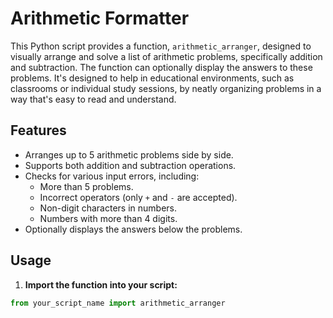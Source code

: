 # Arithmetic Formatter

This Python script provides a function, `arithmetic_arranger`, designed to visually arrange and solve a list of arithmetic problems, specifically addition and subtraction. The function can optionally display the answers to these problems. It's designed to help in educational environments, such as classrooms or individual study sessions, by neatly organizing problems in a way that's easy to read and understand.

## Features

- Arranges up to 5 arithmetic problems side by side.
- Supports both addition and subtraction operations.
- Checks for various input errors, including:
  - More than 5 problems.
  - Incorrect operators (only `+` and `-` are accepted).
  - Non-digit characters in numbers.
  - Numbers with more than 4 digits.
- Optionally displays the answers below the problems.

## Usage

1. **Import the function into your script:**

```python
from your_script_name import arithmetic_arranger
